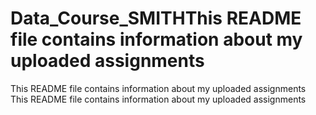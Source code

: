 # Data_Course_SMITHThis README file contains information about my uploaded assignments
This README file contains information about my uploaded assignments
This README file contains information about my uploaded assignments
